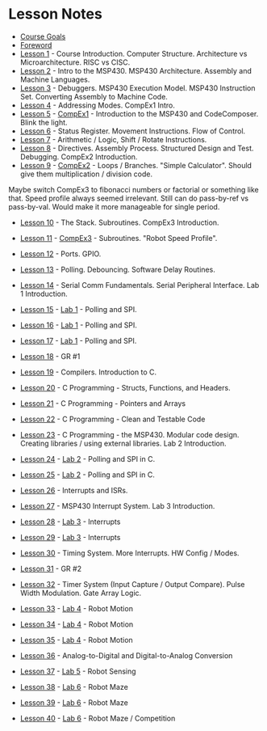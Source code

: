 # Lesson Notes

- [Course Goals](course_goals)
- [Foreword](foreword)
- [Lesson 1](L1/index.html) - Course Introduction. Computer Structure.  Architecture vs Microarchitecture.  RISC vs CISC.
- [Lesson 2](L2/index.html) - Intro to the MSP430.  MSP430 Architecture.  Assembly and Machine Languages.
- [Lesson 3](L3/index.html) - Debuggers.  MSP430 Execution Model.  MSP430 Instruction Set.  Converting Assembly to Machine Code.
- [Lesson 4](L4/) - Addressing Modes.  CompEx1 Intro.
- [Lesson 5](L5/) - [CompEx1]() - Introduction to the MSP430 and CodeComposer.  Blink the light.
- [Lesson 6](L6/) - Status Register.  Movement Instructions.  Flow of Control.
- [Lesson 7](L7/) - Arithmetic / Logic, Shift / Rotate Instructions.
- [Lesson 8](L8/) - Directives.  Assembly Process.  Structured Design and Test.  Debugging.  CompEx2 Introduction.
- [Lesson 9](L9/) - [CompEx2]() - Loops / Branches.  "Simple Calculator".  Should give them multiplication / division code.

Maybe switch CompEx3 to fibonacci numbers or factorial or something like that.  Speed profile always seemed irrelevant.  Still can do pass-by-ref vs pass-by-val.  Would make it more manageable for single period.

- [Lesson 10](L10/) - The Stack.  Subroutines.  CompEx3 Introduction.
- [Lesson 11](L11/) - [CompEx3]() - Subroutines.  "Robot Speed Profile".
- [Lesson 12](L12/) - Ports.  GPIO.
- [Lesson 13](L13/) - Polling.  Debouncing.  Software Delay Routines.
- [Lesson 14](L14/) - Serial Comm Fundamentals.  Serial Peripheral Interface.  Lab 1 Introduction.
- [Lesson 15](L15/) - [Lab 1]() - Polling and SPI.

- [Lesson 16](L16/) - [Lab 1]() - Polling and SPI.
- [Lesson 17](L17/) - [Lab 1]() - Polling and SPI.
- [Lesson 18](L18/) - GR #1
- [Lesson 19](L19/) - Compilers.  Introduction to C.
- [Lesson 20](L20/) - C Programming - Structs, Functions, and Headers.
- [Lesson 21](L21/) - C Programming - Pointers and Arrays
- [Lesson 22](L22/) - C Programming - Clean and Testable Code
- [Lesson 23](L23/) - C Programming - the MSP430.  Modular code design.  Creating libraries / using external libraries.  Lab 2 Introduction.
- [Lesson 24](L24/) - [Lab 2]() - Polling and SPI in C.
- [Lesson 25](L25/) - [Lab 2]() - Polling and SPI in C.
- [Lesson 26](L26/) - Interrupts and ISRs.
- [Lesson 27](L27/) - MSP430 Interrupt System.  Lab 3 Introduction.
- [Lesson 28](L28/) - [Lab 3]() - Interrupts
- [Lesson 29](L29/) - [Lab 3]() - Interrupts
- [Lesson 30](L30/) - Timing System.  More Interrupts.  HW Config / Modes.
- [Lesson 31](L31/) - GR #2
- [Lesson 32](L32/) - Timer System (Input Capture / Output Compare).  Pulse Width Modulation.  Gate Array Logic.
- [Lesson 33](L33/) - [Lab 4]() - Robot Motion
- [Lesson 34](L34/) - [Lab 4]() - Robot Motion
- [Lesson 35](L35/) - [Lab 4]() - Robot Motion
- [Lesson 36](L36/) - Analog-to-Digital and Digital-to-Analog Conversion
- [Lesson 37](L37/) - [Lab 5]() - Robot Sensing
- [Lesson 38](L38/) - [Lab 6]() - Robot Maze
- [Lesson 39](L39/) - [Lab 6]() - Robot Maze
- [Lesson 40](L40/) - [Lab 6]() - Robot Maze / Competition
